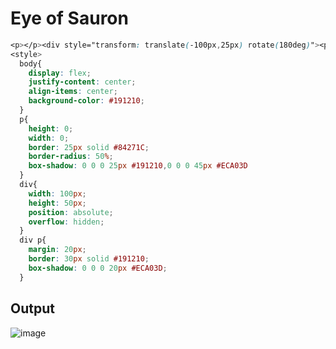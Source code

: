 # Eye of Sauron

```css
<p></p><div style="transform: translate(-100px,25px) rotate(180deg)"><p></p></div><div style="transform: translate(100px,-25px)"><p></p></div>
<style>
  body{
    display: flex;
	justify-content: center;
    align-items: center;
    background-color: #191210;
  }
  p{
    height: 0;
    width: 0;
    border: 25px solid #84271C;
    border-radius: 50%;
    box-shadow: 0 0 0 25px #191210,0 0 0 45px #ECA03D
  }
  div{
    width: 100px;
    height: 50px;
    position: absolute;
    overflow: hidden;
  }
  div p{
    margin: 20px;
    border: 30px solid #191210;
    box-shadow: 0 0 0 20px #ECA03D;
  }
  ```
  
  
## Output

![image](https://user-images.githubusercontent.com/26904087/120143258-688eae80-c1fd-11eb-9d6e-f92433547db8.png)

